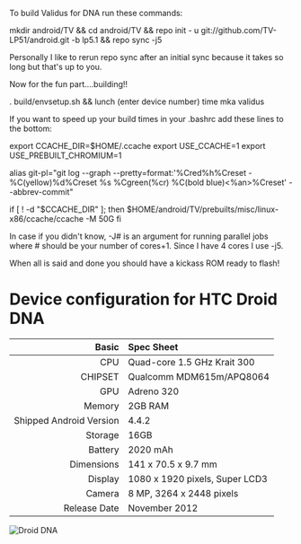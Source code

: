 To build Validus for DNA run these commands:

mkdir android/TV && cd android/TV && repo init - u git://github.com/TV-LP51/android.git -b lp5.1 && repo sync -j5

Personally I like to rerun repo sync after an initial sync because it takes so long but that's up to you.

Now for the fun part....building!!

. build/envsetup.sh && lunch
(enter device number)
time mka validus

If you want to speed up your build times in your .bashrc add these lines to the bottom:

export CCACHE_DIR=$HOME/.ccache
export USE_CCACHE=1
export USE_PREBUILT_CHROMIUM=1

alias git-pl="git log --graph --pretty=format:'%Cred%h%Creset -%C(yellow)%d%Creset %s %Cgreen(%cr) %C(bold blue)<%an>%Creset' --abbrev-commit"

if [ ! -d "$CCACHE_DIR" ]; then
    $HOME/android/TV/prebuilts/misc/linux-x86/ccache/ccache -M 50G
fi

In case if you didn't know, -J# is an argument for running parallel jobs where # should be your number of cores+1. Since I have 4 cores I use -j5.

When all is said and done you should have a kickass ROM ready to flash!

Device configuration for HTC Droid DNA
=====================================

Basic   | Spec Sheet
-------:|:-------------------------
CPU     | Quad-core 1.5 GHz Krait 300
CHIPSET | Qualcomm MDM615m/APQ8064
GPU     | Adreno 320
Memory  | 2GB RAM
Shipped Android Version | 4.4.2
Storage | 16GB
Battery | 2020 mAh
Dimensions | 141 x 70.5 x 9.7 mm
Display | 1080 x 1920 pixels, Super LCD3
Camera  | 8 MP, 3264 x 2448 pixels
Release Date | November 2012


![Droid DNA](http://wiki.cyanogenmod.org/images/thumb/7/7e/Dlx.png/314px-Dlx.png "Droid DNA")
